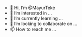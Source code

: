 - 👋 Hi, I’m @MayurTeke
- 👀 I’m interested in ...
- 🌱 I’m currently learning ...
- 💞️ I’m looking to collaborate on ...
- 📫 How to reach me ...

<!---
MayurTeke/MayurTeke is a ✨ special ✨ repository because its `README.md` (this file) appears on your GitHub profile.
You can click the Preview link to take a look at your changes.
--->

